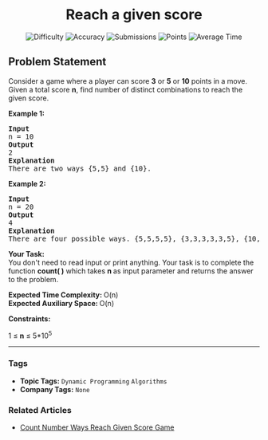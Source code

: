 <h1 align="center">Reach a given score</h1>

<p align="center">
  <img alt="Difficulty" title="Difficulty" src="https://custom-icon-badges.demolab.com/badge/Difficulty: Easy-1F222E?style=for-the-badge&logoColor=white&logo=fire"/>
  <img alt="Accuracy" title="Accuracy" src="https://custom-icon-badges.demolab.com/badge/Accuracy: 79.23%25-1F222E?style=for-the-badge&logoColor=white&logo=target"/>
  <img alt="Submissions" title="Submissions" src="https://custom-icon-badges.demolab.com/badge/Submissions: 66K+-1F222E?style=for-the-badge&logoColor=white&logo=repo"/>
  <img alt="Points" title="Points" src="https://custom-icon-badges.demolab.com/badge/Points: 2-1F222E?style=for-the-badge&logoColor=white&logo=award"/>
  <img alt="Average Time" title="Average Time" src="https://custom-icon-badges.demolab.com/badge/Average%20Time: N/A-1F222E?style=for-the-badge&logoColor=white&logo=clock"/>
</p>

## Problem Statement

Consider a game where a player can score <b>3</b> or <b>5</b> or <b>10</b> points in a move. Given a total score <b>n</b>, find number of distinct combinations to reach the given score.

<b>Example 1:</b>

<pre><b>Input</b>
n = 10
<b>Output</b>
2
<b>Explanation</b>
There are two ways {5,5} and {10}.</pre>

<b>Example 2:</b>

<pre><b>Input<br></b>n = 20
<b>Output</b>
4
<b>Explanation</b>
There are four possible ways. {5,5,5,5}, {3,3,3,3,3,5}, {10,10}, {5,5,10}.</pre>

<b>Your Task:  </b><br>You don't need to read input or print anything. Your task is to complete the function <b>count( )</b> which takes <b>n </b>as input parameter and returns the answer to the problem.

<b>Expected Time Complexity: </b>O(n)<br><b>Expected Auxiliary Space: </b>O(n)

<b>Constraints:</b>

1 ≤ <b>n</b> ≤ 5*10<sup>5</sup>


<hr>

### Tags
- **Topic Tags:** `Dynamic Programming` `Algorithms`
- **Company Tags:** `None`

### Related Articles
- [Count Number Ways Reach Given Score Game](https://www.geeksforgeeks.org/count-number-ways-reach-given-score-game/)
